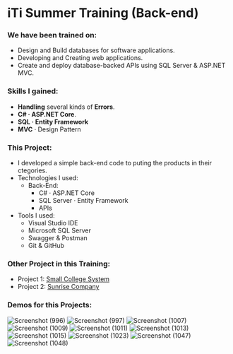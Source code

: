 # iTi Summer Training (Back-end)

### We have been trained on:
- Design and Build databases for software applications.
- Developing and Creating web applications.
- Create and deploy database-backed APIs using SQL Server & ASP.NET MVC.

### Skills I gained:
- **Handling** several kinds of **Errors**.
- **C# · ASP.NET Core**.
- **SQL · Entity Framework**
- **MVC** · Design Pattern

### This Project:
- I developed a simple back-end code to puting the products in their ctegories.
- Technologies I used:
  - Back-End:
    - C# · ASP.NET Core
    - SQL Server · Entity Framework
    - APIs
- Tools I used:
  - Visual Studio IDE
  - Microsoft SQL Server
  - Swagger & Postman
  - Git & GitHub
  
### Other Project in this Training:
- Project 1: <a href="https://github.com/mahmoudhaney/SmallCollegeSystem" target="blank">Small College System</a>
- Project 2: <a href="https://github.com/mahmoudhaney/SunriseCompany" target="blank">Sunrise Company</a>

### Demos for this Projects:
![Screenshot (996)](https://user-images.githubusercontent.com/83553963/195343002-91ed6ad6-fc67-4c51-b52f-5365cf3a6cab.png)
![Screenshot (997)](https://user-images.githubusercontent.com/83553963/195343025-e15c657d-b122-4a3f-a489-7e458781e99b.png)
![Screenshot (1007)](https://user-images.githubusercontent.com/83553963/195343040-c66b9e06-3b35-47b0-bd8f-9ff5d1c982f6.png)
![Screenshot (1009)](https://user-images.githubusercontent.com/83553963/195343042-78a7a2d9-c2e5-4f00-a924-98778f7d0db8.png)
![Screenshot (1011)](https://user-images.githubusercontent.com/83553963/195343048-52941211-d1de-4eda-8cc9-7c3c2945b420.png)
![Screenshot (1013)](https://user-images.githubusercontent.com/83553963/195343056-74bf5c26-852d-4c8b-9529-8cc07573025d.png)
![Screenshot (1015)](https://user-images.githubusercontent.com/83553963/195343061-88fba757-0872-4038-a65d-45afe965e0e1.png)
![Screenshot (1023)](https://user-images.githubusercontent.com/83553963/195343069-fd1ad7f2-de24-47bd-b592-4e5c5393be1b.png)
![Screenshot (1047)](https://user-images.githubusercontent.com/83553963/195343076-7670d8d2-66fb-45d5-9cb5-64b45df1d414.png)
![Screenshot (1048)](https://user-images.githubusercontent.com/83553963/195343084-b6b9b158-1a25-4a78-8d1c-49aced0f8b8b.png)

